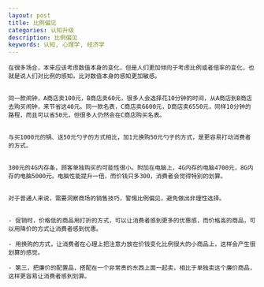 ```yaml
---
layout: post
title: 比例偏见
categories: 认知升级
description: 比例偏见
keywords: 认知, 心理学, 经济学
---
```


    在很多场合，本来应该考虑数值本身的变化，但是人们更加倾向于考虑比例或者倍率的变化，也就是说人们对比例的感知，比对数值本身的感知更加敏感。


    同一款闹钟，A商店卖100元，B商店卖60元，很多人会选择花10分钟的时间，从A商店到B商店去购买闹钟，来节省这40元。同一款名表，C商店卖6600元，D商店卖6550元，同样10分钟的路程，而且可以省50元，但很多人仍然会在C商店购买名表。


    与买1000元的锅、送50元勺子的方式相比，加1元换购50元勺子的方式，是更容易打动消费者的方式。


    300元的4G内存条，顾客单独购买的可能性很小。附加在电脑上，4G内存的电脑4700元，8G内存的电脑5000元。电脑性能提升一倍，而价钱只多300，消费者会觉得特别的划算。


    对于普通人来说，需要洞察商场的销售技巧，警惕比例偏见，避免做出非理性选择。


    - 促销时，价格低的商品用打折的方式，可以让消费者感到更多的优惠感，而价格高的商品，可以用降价的方式让消费者感到优惠。

    - 用换购的方式，让消费者在心理上把注意力放在价钱变化比例很大的小商品上，这样会产生很划算的感觉。

    - 第三，把廉价的配置品，搭配在一个非常贵的东西上面一起卖，相比于单独卖这个廉价商品，这样更容易让消费者感到划算。
